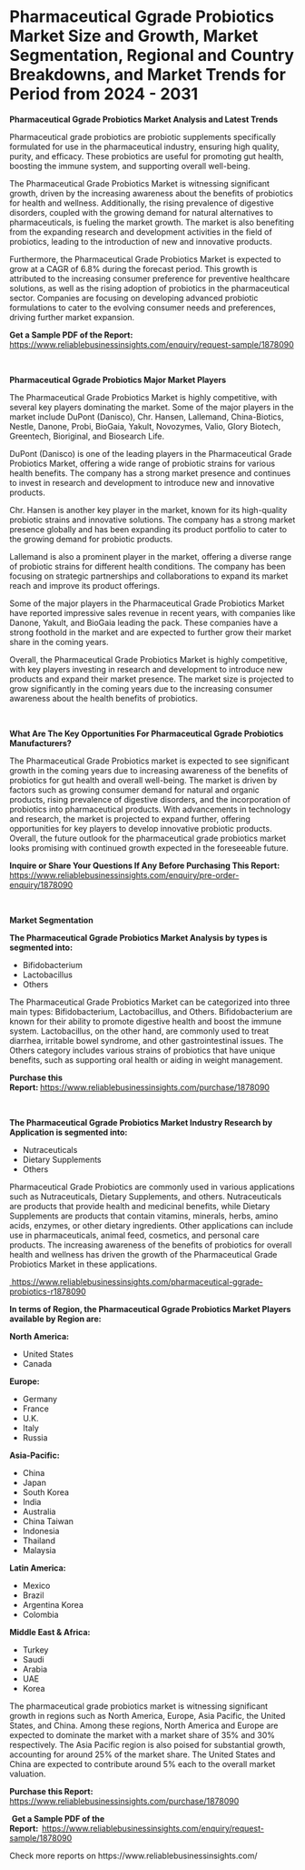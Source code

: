 <p><h1>Pharmaceutical Ggrade Probiotics Market Size and Growth, Market Segmentation, Regional and Country Breakdowns, and Market Trends for Period from 2024 -  2031</h1></p><p><strong>Pharmaceutical Ggrade Probiotics Market Analysis and Latest Trends</strong></p>
<p><p>Pharmaceutical grade probiotics are probiotic supplements specifically formulated for use in the pharmaceutical industry, ensuring high quality, purity, and efficacy. These probiotics are useful for promoting gut health, boosting the immune system, and supporting overall well-being.</p><p>The Pharmaceutical Grade Probiotics Market is witnessing significant growth, driven by the increasing awareness about the benefits of probiotics for health and wellness. Additionally, the rising prevalence of digestive disorders, coupled with the growing demand for natural alternatives to pharmaceuticals, is fueling the market growth. The market is also benefiting from the expanding research and development activities in the field of probiotics, leading to the introduction of new and innovative products.</p><p>Furthermore, the Pharmaceutical Grade Probiotics Market is expected to grow at a CAGR of 6.8% during the forecast period. This growth is attributed to the increasing consumer preference for preventive healthcare solutions, as well as the rising adoption of probiotics in the pharmaceutical sector. Companies are focusing on developing advanced probiotic formulations to cater to the evolving consumer needs and preferences, driving further market expansion.</p></p>
<p><strong>Get a Sample PDF of the Report:&nbsp;</strong> <a href="https://www.reliablebusinessinsights.com/enquiry/request-sample/1878090">https://www.reliablebusinessinsights.com/enquiry/request-sample/1878090</a></p>
<p>&nbsp;</p>
<p><strong>Pharmaceutical Ggrade Probiotics Major Market Players</strong></p>
<p><p>The Pharmaceutical Grade Probiotics Market is highly competitive, with several key players dominating the market. Some of the major players in the market include DuPont (Danisco), Chr. Hansen, Lallemand, China-Biotics, Nestle, Danone, Probi, BioGaia, Yakult, Novozymes, Valio, Glory Biotech, Greentech, Bioriginal, and Biosearch Life.</p><p>DuPont (Danisco) is one of the leading players in the Pharmaceutical Grade Probiotics Market, offering a wide range of probiotic strains for various health benefits. The company has a strong market presence and continues to invest in research and development to introduce new and innovative products.</p><p>Chr. Hansen is another key player in the market, known for its high-quality probiotic strains and innovative solutions. The company has a strong market presence globally and has been expanding its product portfolio to cater to the growing demand for probiotic products.</p><p>Lallemand is also a prominent player in the market, offering a diverse range of probiotic strains for different health conditions. The company has been focusing on strategic partnerships and collaborations to expand its market reach and improve its product offerings.</p><p>Some of the major players in the Pharmaceutical Grade Probiotics Market have reported impressive sales revenue in recent years, with companies like Danone, Yakult, and BioGaia leading the pack. These companies have a strong foothold in the market and are expected to further grow their market share in the coming years.</p><p>Overall, the Pharmaceutical Grade Probiotics Market is highly competitive, with key players investing in research and development to introduce new products and expand their market presence. The market size is projected to grow significantly in the coming years due to the increasing consumer awareness about the health benefits of probiotics.</p></p>
<p>&nbsp;</p>
<p><strong>What Are The Key Opportunities For Pharmaceutical Ggrade Probiotics Manufacturers?</strong></p>
<p><p>The Pharmaceutical Grade Probiotics market is expected to see significant growth in the coming years due to increasing awareness of the benefits of probiotics for gut health and overall well-being. The market is driven by factors such as growing consumer demand for natural and organic products, rising prevalence of digestive disorders, and the incorporation of probiotics into pharmaceutical products. With advancements in technology and research, the market is projected to expand further, offering opportunities for key players to develop innovative probiotic products. Overall, the future outlook for the pharmaceutical grade probiotics market looks promising with continued growth expected in the foreseeable future.</p></p>
<p><strong>Inquire or Share Your Questions If Any Before Purchasing This Report:</strong> <a href="https://www.reliablebusinessinsights.com/enquiry/pre-order-enquiry/1878090">https://www.reliablebusinessinsights.com/enquiry/pre-order-enquiry/1878090</a></p>
<p>&nbsp;</p>
<p><strong>Market Segmentation</strong></p>
<p><strong>The Pharmaceutical Ggrade Probiotics Market Analysis by types is segmented into:</strong></p>
<p><ul><li>Bifidobacterium</li><li>Lactobacillus</li><li>Others</li></ul></p>
<p><p>The Pharmaceutical Grade Probiotics Market can be categorized into three main types: Bifidobacterium, Lactobacillus, and Others. Bifidobacterium are known for their ability to promote digestive health and boost the immune system. Lactobacillus, on the other hand, are commonly used to treat diarrhea, irritable bowel syndrome, and other gastrointestinal issues. The Others category includes various strains of probiotics that have unique benefits, such as supporting oral health or aiding in weight management.</p></p>
<p><strong>Purchase this Report:&nbsp;</strong><a href="https://www.reliablebusinessinsights.com/purchase/1878090">https://www.reliablebusinessinsights.com/purchase/1878090</a></p>
<p>&nbsp;</p>
<p><strong>The Pharmaceutical Ggrade Probiotics Market Industry Research by Application is segmented into:</strong></p>
<p><ul><li>Nutraceuticals</li><li>Dietary Supplements</li><li>Others</li></ul></p>
<p><p>Pharmaceutical Grade Probiotics are commonly used in various applications such as Nutraceuticals, Dietary Supplements, and others. Nutraceuticals are products that provide health and medicinal benefits, while Dietary Supplements are products that contain vitamins, minerals, herbs, amino acids, enzymes, or other dietary ingredients. Other applications can include use in pharmaceuticals, animal feed, cosmetics, and personal care products. The increasing awareness of the benefits of probiotics for overall health and wellness has driven the growth of the Pharmaceutical Grade Probiotics Market in these applications.</p></p>
<p><a href="https://www.reliablebusinessinsights.com/pharmaceutical-ggrade-probiotics-r1878090">&nbsp;https://www.reliablebusinessinsights.com/pharmaceutical-ggrade-probiotics-r1878090</a></p>
<p><strong>In terms of Region, the Pharmaceutical Ggrade Probiotics Market Players available by Region are:</strong></p>
<p>
    <p> <strong> North America: </strong>
        <ul>
            <li>United States</li>
            <li>Canada</li>
        </ul>
        </p> 
    <p> <strong> Europe: </strong>
        <ul>
            <li>Germany</li>
            <li>France</li>
            <li>U.K.</li>
            <li>Italy</li>
            <li>Russia</li>
        </ul>
        </p> 
    <p> <strong> Asia-Pacific: </strong>
        <ul>
            <li>China</li>
            <li>Japan</li>
            <li>South Korea</li>
            <li>India</li>
            <li>Australia</li>
            <li>China Taiwan</li>
            <li>Indonesia</li>
            <li>Thailand</li>
            <li>Malaysia</li>
        </ul>
        </p> 
    <p> <strong> Latin America: </strong>
        <ul>
            <li>Mexico</li>
            <li>Brazil</li>
            <li>Argentina Korea</li>
            <li>Colombia</li>
        </ul>
        </p> 
    <p> <strong> Middle East & Africa: </strong>
        <ul>
            <li>Turkey</li>
            <li>Saudi</li>
            <li>Arabia</li>
            <li>UAE</li>
            <li>Korea</li>
        </ul>
    </p>
    </p>
<p><p>The pharmaceutical grade probiotics market is witnessing significant growth in regions such as North America, Europe, Asia Pacific, the United States, and China. Among these regions, North America and Europe are expected to dominate the market with a market share of 35% and 30% respectively. The Asia Pacific region is also poised for substantial growth, accounting for around 25% of the market share. The United States and China are expected to contribute around 5% each to the overall market valuation.</p></p>
<p><strong>Purchase this Report: </strong><a href="https://www.reliablebusinessinsights.com/purchase/1878090">https://www.reliablebusinessinsights.com/purchase/1878090</a></p>
<p>&nbsp;<strong>Get a Sample PDF of the Report:&nbsp;&nbsp;</strong><a href="https://www.reliablebusinessinsights.com/enquiry/request-sample/1878090">https://www.reliablebusinessinsights.com/enquiry/request-sample/1878090</a></p>
<p><strong></strong></p>
<p>Check more reports on https://www.reliablebusinessinsights.com/</p>